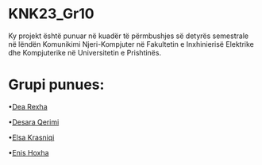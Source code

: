 # KNK23_Gr10
Ky projekt është punuar në kuadër të përmbushjes së detyrës semestrale në lëndën Komunikimi Njeri-Kompjuter në Fakultetin e Inxhinierisë Elektrike dhe Kompjuterike në Universitetin e Prishtinës.

# Grupi punues:
•[Dea Rexha](https://github.com/dearexha) 

•[Desara Qerimi](https://github.com/desaraqerimi) 


•[Elsa Krasniqi](https://github.com/elsakrasniqi) 

•[Enis Hoxha](https://github.com/ehoxha44) 

